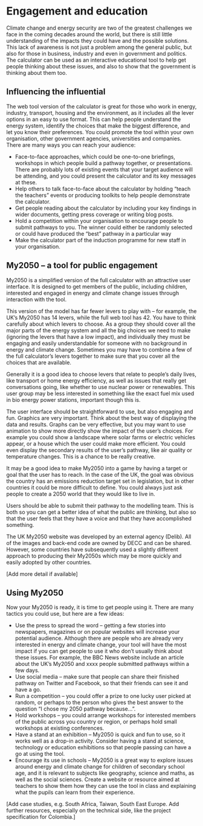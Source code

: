 # Engagement and education

Climate change and energy security are two of the greatest challenges we face in the coming decades around the world, but there is still little understanding of the impacts they could have and the possible solutions. This lack of awareness is not just a problem among the general public, but also for those in business, industry and even in government and politics. The calculator can be used as an interactive educational tool to help get people thinking about these issues, and also to show that the government is thinking about them too. 

## Influencing the influential

The web tool version of the calculator is great for those who work in energy, industry, transport, housing and the environment, as it includes all the lever options in an easy to use format. This can help people understand the energy system, identify the choices that make the biggest difference, and let you know their preferences. You could promote the tool within your own organisation, other government agencies, universities and companies. There are many ways you can reach your audience:

- Face-to-face approaches, which could be one-to-one briefings, workshops in which people build a pathway together, or presentations. There are probably lots of existing events that your target audience will be attending, and you could present the calculator and its key messages at these.
- Help others to talk face-to-face about the calculator by holding “teach the teachers” events or producing toolkits to help people demonstrate the calculator.
- Get people reading about the calculator by including your key findings in wider documents, getting press coverage or writing blog posts.
- Hold a competition within your organisation to encourage people to submit pathways to you. The winner could either be randomly selected or could have produced the “best” pathway in a particular way
- Make the calculator part of the induction programme for new staff in your organisation.  

## My2050 – a tool for public engagement

My2050 is a simplified version of the full calculator with an attractive user interface. It is designed to get members of the public, including children, interested and engaged in energy and climate change issues through interaction with the tool. 

This version of the model has far fewer levers to play with – for example, the UK’s My2050 has 14 levers, while the full web tool has 42. You have to think carefully about which levers to choose. As a group they should cover all the major parts of the energy system and all the big choices we need to make (ignoring the levers that have a low impact), and individually they must be engaging and easily understandable for someone with no background in energy and climate change. Sometimes you may have to combine a few of the full calculator’s levers together to make sure that you cover all the choices that are available. 

Generally it is a good idea to choose levers that relate to people’s daily lives, like transport or home energy efficiency, as well as issues that really get conversations going, like whether to use nuclear power or renewables. This user group may be less interested in something like the exact fuel mix used in bio energy power stations, important though this is. 

The user interface should be straightforward to use, but also engaging and fun. Graphics are very important. Think about the best way of displaying the data and results. Graphs can be very effective, but you may want to use animation to show more directly show the impact of the user’s choices. For example you could show a landscape where solar farms or electric vehicles appear, or a house which the user could make more efficient. You could even display the secondary results of the user’s pathway, like air quality or temperature changes. This is a chance to be really creative.

It may be a good idea to make My2050 into a game by having a target or goal that the user has to reach. In the case of the UK, the goal was obvious the country has an emissions reduction target set in legislation, but in other countries it could be more difficult to define. You could always just ask people to create a 2050 world that they would like to live in. 

Users should be able to submit their pathway to the modelling team. This is both so you can get a better idea of what the public are thinking, but also so that the user feels that they have a voice and that they have accomplished something. 

The UK My2050 website was developed by an external agency (Delib).  All of the images and back-end code are owned by DECC and can be shared.  However, some countries have subsequently used a slightly different approach to producing their My2050s which may be more quickly and easily adopted by other countries.

[Add more detail if available]

## Using My2050

Now your My2050 is ready, it is time to get people using it. There are many tactics you could use, but here are a few ideas:

- Use the press to spread the word – getting a few stories into newspapers, magazines or on popular websites will increase your potential audience. Although there are people who are already very interested in energy and climate change, your tool will have the most impact if you can get people to use it who don’t usually think about these issues. For example, the BBC News website include an article about the UK’s My2050 and xxxx people submitted pathways within a few days.
- Use social media – make sure that people can share their finished pathway on Twitter and Facebook, so that their friends can see it and have a go. 
- Run a competition – you could offer a prize to one lucky user picked at random, or perhaps to the person who gives the best answer to the question “I chose my 2050 pathway because…”.
- Hold workshops – you could arrange workshops for interested members of the public across you country or region, or perhaps hold small workshops at existing conferences. 
- Have a stand at an exhibition – My2050 is quick and fun to use, so it works well as a drop-in activity. Consider having a stand at science, technology or education exhibitions so that people passing can have a go at using the tool. 
- Encourage its use in schools – My2050 is a great way to explore issues around energy and climate change for children of secondary school age, and it is relevant to subjects like geography, science and maths, as well as the social sciences. Create a website or resource aimed at teachers to show them how they can use the tool in class and explaining what the pupils can learn from their experience. 

[Add case studies, e.g. South Africa, Taiwan, South East Europe. Add further resources, especially on the technical side, like the project specification for Colombia.]

